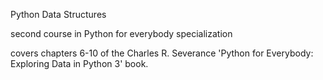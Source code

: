 Python Data Structures 

second course in Python for everybody specialization

covers chapters 6-10 of the Charles R. Severance 'Python for Everybody: Exploring Data in Python 3' book.
